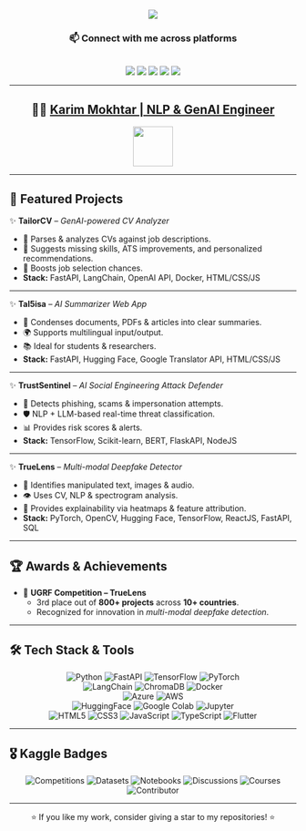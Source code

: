 <!-- Header with Typing Animation -->
<h1 align="center">
  <img src="https://readme-typing-svg.herokuapp.com/?font=Righteous&size=35&color=8A2BE2,00BFFF,7B68EE&center=true&vCenter=true&width=700&height=70&duration=3000&pause=1000&lines=Hi,+I'm+Karim+Mokhtar!;NLP+%26+Generative+AI+Engineer;Open+Source+Contributor+%F0%9F%92%AA;AI+is+my+craft+%F0%9F%A4%96" />
</h1>

<!-- Sub Header -->
<h3 align="center">📫 Connect with me across platforms</h3>

<br/>

<!-- Contact Badges -->
<div align="center">
  <a href="mailto:karim.mokhtar.career@gmail.com"><img src="https://img.shields.io/badge/Gmail-EA4335?style=for-the-badge&logo=gmail&logoColor=white"/></a>
  <a href="https://wa.me/201143740158"><img src="https://img.shields.io/badge/WhatsApp-25D366?style=for-the-badge&logo=whatsapp&logoColor=white"/></a>
  <a href="https://www.linkedin.com/in/karim-mokhtar-ramadan/"><img src="https://img.shields.io/badge/LinkedIn-0A66C2?style=for-the-badge&logo=linkedin&logoColor=white"/></a>
  <a href="https://www.kaggle.com/karimmo5tar"><img src="https://img.shields.io/badge/Kaggle-20BEFF?style=for-the-badge&logo=kaggle&logoColor=white"/></a>
  <a href="https://web.facebook.com/kemo.rmdan.2222"><img src="https://img.shields.io/badge/Facebook-1877F2?style=for-the-badge&logo=facebook&logoColor=white"/></a>
</div>

---

<!-- About Section -->
<div align="center">

## 👨‍💻 [Karim Mokhtar | NLP & GenAI Engineer](https://drive.google.com/file/d/1RpippEJ5QgwO8mzpcFcH6y1xV3cqarT_/view?usp=sharing)  
<img src="https://media.giphy.com/media/mBYkXvLxkHZFmqBHIC/giphy.gif" width="70"/>

</div>

---

## 🚀 Featured Projects

✨ **TailorCV** – *GenAI-powered CV Analyzer*  
- 📄 Parses & analyzes CVs against job descriptions.  
- 🤖 Suggests missing skills, ATS improvements, and personalized recommendations.  
- 💼 Boosts job selection chances.  
- **Stack:** FastAPI, LangChain, OpenAI API, Docker, HTML/CSS/JS  

---

✨ **Tal5isa** – *AI Summarizer Web App*  
- 📝 Condenses documents, PDFs & articles into clear summaries.  
- 🌍 Supports multilingual input/output.  
- 📚 Ideal for students & researchers.  
- **Stack:** FastAPI, Hugging Face, Google Translator API, HTML/CSS/JS  

---

✨ **TrustSentinel** – *AI Social Engineering Attack Defender*  
- 🔐 Detects phishing, scams & impersonation attempts.  
- 🛡️ NLP + LLM-based real-time threat classification.  
- 📊 Provides risk scores & alerts.  
- **Stack:** TensorFlow, Scikit-learn, BERT, FlaskAPI, NodeJS  

---

✨ **TrueLens** – *Multi-modal Deepfake Detector*  
- 🎥 Identifies manipulated text, images & audio.  
- 👁️ Uses CV, NLP & spectrogram analysis.  
- 🔎 Provides explainability via heatmaps & feature attribution.  
- **Stack:** PyTorch, OpenCV, Hugging Face, TensorFlow, ReactJS, FastAPI, SQL  

---

## 🏆 Awards & Achievements
- 🥉 **UGRF Competition – TrueLens**  
  - 3rd place out of **800+ projects** across **10+ countries**.  
  - Recognized for innovation in *multi-modal deepfake detection*.  

---

## 🛠️ Tech Stack & Tools  

<div align="center">

![Python](https://img.shields.io/badge/-Python-3776AB?style=for-the-badge&logo=python&logoColor=white) 
![FastAPI](https://img.shields.io/badge/-FastAPI-009688?style=for-the-badge&logo=fastapi&logoColor=white) 
![TensorFlow](https://img.shields.io/badge/-TensorFlow-FF6F00?style=for-the-badge&logo=tensorflow&logoColor=white) 
![PyTorch](https://img.shields.io/badge/-PyTorch-EE4C2C?style=for-the-badge&logo=pytorch&logoColor=white)  
![LangChain](https://img.shields.io/badge/-LangChain-000000?style=for-the-badge&logo=chainlink&logoColor=white) 
![ChromaDB](https://img.shields.io/badge/-ChromaDB-6200EA?style=for-the-badge&logo=database&logoColor=white) 
![Docker](https://img.shields.io/badge/-Docker-2496ED?style=for-the-badge&logo=docker&logoColor=white)  
![Azure](https://img.shields.io/badge/-Azure-0089D6?style=for-the-badge&logo=microsoftazure&logoColor=white) 
![AWS](https://img.shields.io/badge/-AWS-FF9900?style=for-the-badge&logo=amazonaws&logoColor=white)  
![HuggingFace](https://img.shields.io/badge/-HuggingFace-FFD43B?style=for-the-badge&logo=huggingface&logoColor=black) 
![Google Colab](https://img.shields.io/badge/-Colab-F9AB00?style=for-the-badge&logo=googlecolab&logoColor=black) 
![Jupyter](https://img.shields.io/badge/-Jupyter-F37626?style=for-the-badge&logo=jupyter&logoColor=white)  
![HTML5](https://img.shields.io/badge/-HTML5-E34F26?style=for-the-badge&logo=html5&logoColor=white) 
![CSS3](https://img.shields.io/badge/-CSS3-1572B6?style=for-the-badge&logo=css3&logoColor=white) 
![JavaScript](https://img.shields.io/badge/-JavaScript-F7DF1E?style=for-the-badge&logo=javascript&logoColor=black) 
![TypeScript](https://img.shields.io/badge/-TypeScript-3178C6?style=for-the-badge&logo=typescript&logoColor=white) 
![Flutter](https://img.shields.io/badge/-Flutter-02569B?style=for-the-badge&logo=flutter&logoColor=white)  

</div>

---

## 🎖️ Kaggle Badges
<div align="center">

![Competitions](https://img.shields.io/badge/Competitions-blue?style=for-the-badge&logo=kaggle&logoColor=white) 
![Datasets](https://img.shields.io/badge/Datasets-green?style=for-the-badge&logo=kaggle&logoColor=white) 
![Notebooks](https://img.shields.io/badge/Notebooks-purple?style=for-the-badge&logo=kaggle&logoColor=white) 
![Discussions](https://img.shields.io/badge/Discussions-orange?style=for-the-badge&logo=kaggle&logoColor=white) 
![Courses](https://img.shields.io/badge/MicroCourses-9C27B0?style=for-the-badge&logo=kaggle&logoColor=white) 
![Contributor](https://img.shields.io/badge/Contributor-FF9800?style=for-the-badge&logo=kaggle&logoColor=white) 

</div>

---

<p align="center">⭐ If you like my work, consider giving a star to my repositories! ⭐</p>
